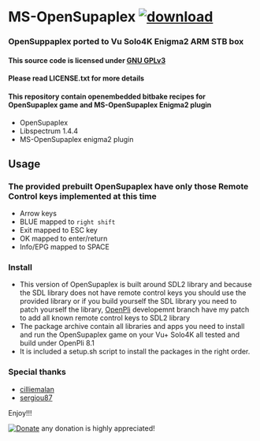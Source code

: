 # MS-OpenSupaplex [![download](https://img.shields.io/github/downloads/serdeliuk/MS-OpenSupaplex/total)](https://github.com/serdeliuk/MS-OpenSupaplex/releases/download/1/msopensupaplex-ipk-packages.zip)

### OpenSuppaplex ported to Vu Solo4K Enigma2 ARM STB box


#### This source code is licensed under [GNU GPLv3](https://www.gnu.org/licenses/gpl-3.0.html#preamble)
#### Please read LICENSE.txt for more details

#### This repository contain openembedded bitbake recipes for OpenSupaplex game and MS-OpenSupaplex Enigma2 plugin
- OpenSupaplex
- Libspectrum 1.4.4
- MS-OpenSupaplex enigma2 plugin

## Usage
### The provided prebuilt OpenSupaplex have only those Remote Control keys implemented at this time
- Arrow keys
- BLUE mapped to `right shift`
- Exit mapped to ESC key
- OK mapped to enter/return
- Info/EPG mapped to SPACE

### Install
- This version of OpenSupaplex is built around SDL2 library and because the SDL library does not have remote control keys you should use the provided library or if you build yourself the SDL library you need to patch yourself the library, [OpenPli](https://github.com/OpenPLi/openpli-oe-core/tree/develop/meta-openpli/recipes-graphics/libsdl2) developemnt branch have my patch to add all known remote control keys to SDL2 library
- The package archive contain all libraries and apps you need to install and run the OpenSupaplex game on your Vu+ Solo4K all tested and build under OpenPli 8.1
- It is included a setup.sh script to install the packages in the right order.

### Special thanks
- [cilliemalan](https://github.com/cilliemalan/supaplex)
- [sergiou87](https://github.com/sergiou87/open-supaplex)

Enjoy!!!<br>


[![Donate](https://img.shields.io/badge/Donate-PayPal-green.svg)](https://paypal.me/serdeliuk) any donation is highly appreciated!

